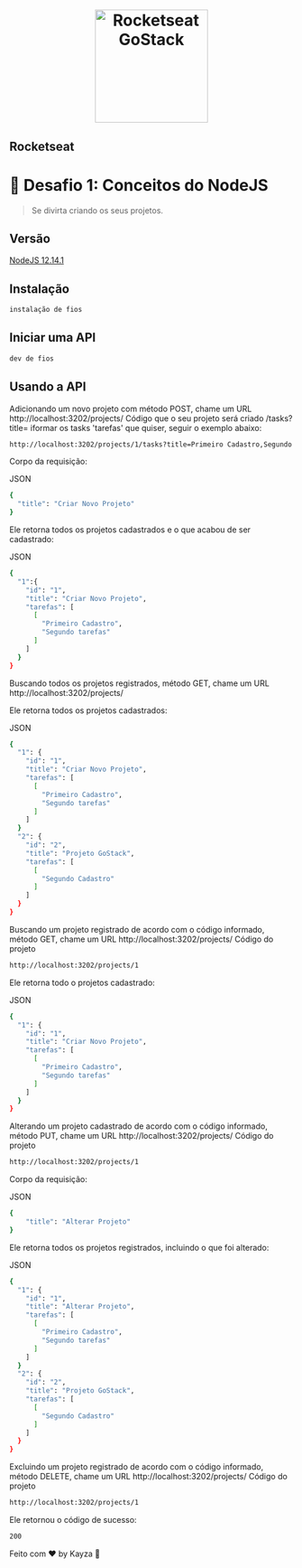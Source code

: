 <h1 align="center">
    <img alt="Rocketseat GoStack" src="https://rocketseat-cdn.s3-sa-east-1.amazonaws.com/bootcamp-header.png" width="200px" />
</h1>

## Rocketseat

# :rocket: Desafio 1: Conceitos do NodeJS
> Se divirta criando os seus projetos.

## Versão

<a href="https://nodejs.org/pt/"> NodeJS 12.14.1 </a>

## Instalação

````sh
instalação de fios 
````

## Iniciar uma API

````sh
dev de fios
````

## Usando a API

Adicionando um novo projeto com método POST, chame um URL http://localhost:3202/projects/ Código que o seu projeto será criado /tasks?title= iformar os tasks 'tarefas' que quiser, seguir o exemplo abaixo:

````sh
http://localhost:3202/projects/1/tasks?title=Primeiro Cadastro,Segundo tasks
````

Corpo da requisição:

JSON

````sh
{
  "title": "Criar Novo Projeto"
}
````

Ele retorna todos os projetos cadastrados e o que acabou de ser cadastrado:

JSON

````sh
{
  "1":{
    "id": "1",
    "title": "Criar Novo Projeto",
    "tarefas": [
      [
        "Primeiro Cadastro",
        "Segundo tarefas"
      ]
    ]
  }
}
````

Buscando todos os projetos registrados, método GET, chame um URL http://localhost:3202/projects/

Ele retorna todos os projetos cadastrados:

JSON

````sh
{
  "1": {
    "id": "1",
    "title": "Criar Novo Projeto",
    "tarefas": [
      [
        "Primeiro Cadastro",
        "Segundo tarefas"
      ]
    ]
  }
  "2": {
    "id": "2",
    "title": "Projeto GoStack",
    "tarefas": [
      [
        "Segundo Cadastro"
      ]
    ]
  }
}
````

Buscando um projeto registrado de acordo com o código informado, método GET, chame um URL http://localhost:3202/projects/ Código do projeto


````sh
http://localhost:3202/projects/1
````

Ele retorna todo o projetos cadastrado:

JSON
````sh
{
  "1": {
    "id": "1",
    "title": "Criar Novo Projeto",
    "tarefas": [
      [
        "Primeiro Cadastro",
        "Segundo tarefas"
      ]
    ]
  }
}
````

Alterando um projeto cadastrado de acordo com o código informado, método PUT, chame um URL http://localhost:3202/projects/ Código do projeto


````sh
http://localhost:3202/projects/1
````

Corpo da requisição:

JSON
````sh
{
	"title": "Alterar Projeto"
}
````

Ele retorna todos os projetos registrados, incluindo o que foi alterado:

JSON

````sh
{
  "1": {
    "id": "1",
    "title": "Alterar Projeto",
    "tarefas": [
      [
        "Primeiro Cadastro",
        "Segundo tarefas"
      ]
    ]
  }
  "2": {
    "id": "2",
    "title": "Projeto GoStack",
    "tarefas": [
      [
        "Segundo Cadastro"
      ]
    ]
  }
}
````

Excluindo um projeto registrado de acordo com o código informado, método DELETE, chame um URL http://localhost:3202/projects/ Código do projeto


````sh
http://localhost:3202/projects/1
````

Ele retornou o código de sucesso:

````sh
200
````
Feito com ♥ by Kayza :wave:
